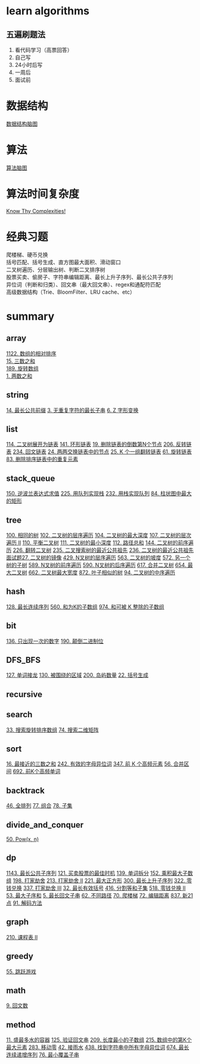 # learn algorithms
## 五遍刷题法
1. 看代码学习（高票回答）
2. 自己写
3. 24小时后写
4. 一周后
5. 面试前

# 数据结构
[数据结构脑图](https://naotu.baidu.com/file/b832f043e2ead159d584cca4efb19703?token=7a6a56eb2630548c)

# 算法
[算法脑图](https://naotu.baidu.com/file/0a53d3a5343bd86375f348b2831d3610?token=5ab1de1c90d5f3ec)

# 算法时间复杂度
[Know Thy Complexities!](https://www.bigocheatsheet.com/)

# 经典习题
爬楼梯、硬币兑换  
括号匹配、括号生成、直方图最大面积、滑动窗口  
二叉树遍历、分层输出树、判断二叉排序树  
股票买卖、偷房子、字符串编辑距离、最长上升子序列、最长公共子序列  
异位词（判断和归类）、回文串（最大回文串）、regex和通配符匹配  
高级数据结构（Trie、BloomFilter、LRU cache、etc）

# summary
## array
[1122. 数组的相对排序](https://leetcode-cn.com/problems/relative-sort-array/)  
[15. 三数之和](https://leetcode-cn.com/problems/3sum/)  
[189. 旋转数组](https://leetcode-cn.com/problems/rotate-array/)  
[1. 两数之和](https://leetcode-cn.com/problems/two-sum/)

## string
[14. 最长公共前缀](https://leetcode-cn.com/problems/longest-common-prefix/)
[3. 无重复字符的最长子串](https://leetcode-cn.com/problems/longest-substring-without-repeating-characters/)
[6. Z 字形变换](https://leetcode-cn.com/problems/zigzag-conversion/)

## list
[114. 二叉树展开为链表](https://leetcode-cn.com/problems/flatten-binary-tree-to-linked-list/)
[141. 环形链表](https://leetcode-cn.com/problems/linked-list-cycle/)
[19. 删除链表的倒数第N个节点](https://leetcode-cn.com/problems/remove-nth-node-from-end-of-list/)
[206. 反转链表](https://leetcode-cn.com/problems/reverse-linked-list/)
[234. 回文链表](https://leetcode-cn.com/problems/palindrome-linked-list/)
[24. 两两交换链表中的节点](https://leetcode-cn.com/problems/swap-nodes-in-pairs/)
[25. K 个一组翻转链表](https://leetcode-cn.com/problems/reverse-nodes-in-k-group/)
[61. 旋转链表](https://leetcode-cn.com/problems/rotate-list/)
[83. 删除排序链表中的重复元素](https://leetcode-cn.com/problems/remove-duplicates-from-sorted-list/)

## stack_queue
[150. 逆波兰表达式求值](https://leetcode-cn.com/problems/evaluate-reverse-polish-notation/)
[225. 用队列实现栈](https://leetcode-cn.com/problems/implement-stack-using-queues/)
[232. 用栈实现队列](https://leetcode-cn.com/problems/implement-queue-using-stacks/)
[84. 柱状图中最大的矩形](https://leetcode-cn.com/problems/largest-rectangle-in-histogram/)

## tree
[100. 相同的树](https://leetcode-cn.com/problems/same-tree/)
[102. 二叉树的层序遍历](https://leetcode-cn.com/problems/binary-tree-level-order-traversal/)
[104. 二叉树的最大深度](https://leetcode-cn.com/problems/maximum-depth-of-binary-tree/)
[107. 二叉树的层次遍历 II](https://leetcode-cn.com/problems/binary-tree-level-order-traversal-ii/)
[110. 平衡二叉树](https://leetcode-cn.com/problems/balanced-binary-tree/)
[111. 二叉树的最小深度](https://leetcode-cn.com/problems/minimum-depth-of-binary-tree/)
[112. 路径总和](https://leetcode-cn.com/problems/path-sum/)
[144. 二叉树的前序遍历](https://leetcode-cn.com/problems/binary-tree-preorder-traversal/)
[226. 翻转二叉树](https://leetcode-cn.com/problems/invert-binary-tree/)
[235. 二叉搜索树的最近公共祖先](https://leetcode-cn.com/problems/lowest-common-ancestor-of-a-binary-search-tree/)
[236. 二叉树的最近公共祖先](https://leetcode-cn.com/problems/lowest-common-ancestor-of-a-binary-tree/)
[面试题27. 二叉树的镜像](https://leetcode-cn.com/problems/er-cha-shu-de-jing-xiang-lcof/)
[429. N叉树的层序遍历](https://leetcode-cn.com/problems/n-ary-tree-level-order-traversal/)
[563. 二叉树的坡度](https://leetcode-cn.com/problems/binary-tree-tilt/)
[572. 另一个树的子树](https://leetcode-cn.com/problems/subtree-of-another-tree/)
[589. N叉树的前序遍历](https://leetcode-cn.com/problems/n-ary-tree-preorder-traversal/)
[590. N叉树的后序遍历](https://leetcode-cn.com/problems/n-ary-tree-postorder-traversal/)
[617. 合并二叉树](https://leetcode-cn.com/problems/merge-two-binary-trees/)
[654. 最大二叉树](https://leetcode-cn.com/problems/maximum-binary-tree/)
[662. 二叉树最大宽度](https://leetcode-cn.com/problems/maximum-width-of-binary-tree/)
[872. 叶子相似的树](https://leetcode-cn.com/problems/leaf-similar-trees/)
[94. 二叉树的中序遍历](https://leetcode-cn.com/problems/binary-tree-inorder-traversal/)

## hash
[128. 最长连续序列](https://leetcode-cn.com/problems/longest-consecutive-sequence/)
[560. 和为K的子数组](https://leetcode-cn.com/problems/subarray-sum-equals-k/)
[974. 和可被 K 整除的子数组](https://leetcode-cn.com/problems/subarray-sums-divisible-by-k/)

## bit
[136. 只出现一次的数字](https://leetcode-cn.com/problems/single-number/)
[190. 颠倒二进制位](https://leetcode-cn.com/problems/reverse-bits/)

## DFS_BFS
[127. 单词接龙](https://leetcode-cn.com/problems/word-ladder/)
[130. 被围绕的区域](https://leetcode-cn.com/problems/surrounded-regions/)
[200. 岛屿数量](https://leetcode-cn.com/problems/number-of-islands/)
[22. 括号生成](https://leetcode-cn.com/problems/generate-parentheses/)

## recursive

## search
[33. 搜索旋转排序数组](https://leetcode-cn.com/problems/search-in-rotated-sorted-array/)
[74. 搜索二维矩阵](https://leetcode-cn.com/problems/search-a-2d-matrix/)

## sort
[16. 最接近的三数之和](https://leetcode-cn.com/problems/3sum-closest/)
[242. 有效的字母异位词](https://leetcode-cn.com/problems/valid-anagram/)
[347. 前 K 个高频元素](https://leetcode-cn.com/problems/top-k-frequent-elements/)
[56. 合并区间](https://leetcode-cn.com/problems/merge-intervals/)
[692. 前K个高频单词](https://leetcode-cn.com/problems/top-k-frequent-words/)

## backtrack
[46. 全排列](https://leetcode-cn.com/problems/permutations/)
[77. 组合](https://leetcode.com/problems/combinations/)
[78. 子集](https://leetcode-cn.com/problems/subsets/)

## divide_and_conquer
[50. Pow(x, n)](https://leetcode-cn.com/problems/powx-n/)

## dp
[1143. 最长公共子序列](https://leetcode-cn.com/problems/longest-common-subsequence/)
[121. 买卖股票的最佳时机](https://leetcode-cn.com/problems/best-time-to-buy-and-sell-stock/)
[139. 单词拆分](https://leetcode-cn.com/problems/word-break/)
[152. 乘积最大子数组](https://leetcode-cn.com/problems/maximum-product-subarray/)
[198. 打家劫舍](https://leetcode-cn.com/problems/house-robber/)
[213. 打家劫舍 II](https://leetcode-cn.com/problems/house-robber-ii/)
[221. 最大正方形](https://leetcode-cn.com/problems/maximal-square/)
[300. 最长上升子序列](https://leetcode-cn.com/problems/longest-increasing-subsequence/)
[322. 零钱兑换](https://leetcode-cn.com/problems/coin-change/)
[337. 打家劫舍 III](https://leetcode-cn.com/problems/house-robber-iii/)
[32. 最长有效括号](https://leetcode-cn.com/problems/longest-valid-parentheses/)
[416. 分割等和子集](https://leetcode-cn.com/problems/partition-equal-subset-sum/)
[518. 零钱兑换 II](https://leetcode-cn.com/problems/coin-change-2/)
[53. 最大子序和](https://leetcode-cn.com/problems/maximum-subarray/)
[5. 最长回文子串](https://leetcode-cn.com/problems/longest-palindromic-substring/)
[62. 不同路径](https://leetcode-cn.com/problems/unique-paths/)
[70. 爬楼梯](https://leetcode-cn.com/problems/climbing-stairs/)
[72. 编辑距离](https://leetcode-cn.com/problems/edit-distance/)
[837. 新21点](https://leetcode-cn.com/problems/new-21-game/)
[91. 解码方法](https://leetcode-cn.com/problems/decode-ways/)

## graph
[210. 课程表 II](https://leetcode-cn.com/problems/course-schedule-ii/)

## greedy
[55. 跳跃游戏](https://leetcode-cn.com/problems/jump-game/)

## math
[9. 回文数](https://leetcode-cn.com/problems/palindrome-number/)

## method
[11. 盛最多水的容器](https://leetcode-cn.com/problems/container-with-most-water/)
[125. 验证回文串](https://leetcode-cn.com/problems/valid-palindrome/)
[209. 长度最小的子数组](https://leetcode-cn.com/problems/minimum-size-subarray-sum/)
[215. 数组中的第K个最大元素](https://leetcode-cn.com/problems/kth-largest-element-in-an-array/)
[283. 移动零](https://leetcode-cn.com/problems/move-zeroes/)
[42. 接雨水](https://leetcode-cn.com/problems/trapping-rain-water/)
[438. 找到字符串中所有字母异位词](https://leetcode-cn.com/problems/find-all-anagrams-in-a-string/)
[674. 最长连续递增序列](https://leetcode-cn.com/problems/longest-continuous-increasing-subsequence/)
[76. 最小覆盖子串](https://leetcode-cn.com/problems/minimum-window-substring/)
